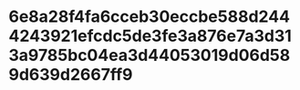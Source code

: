 # 6e8a28f4fa6cceb30eccbe588d2444243921efcdc5de3fe3a876e7a3d313a9785bc04ea3d44053019d06d589d639d2667ff9